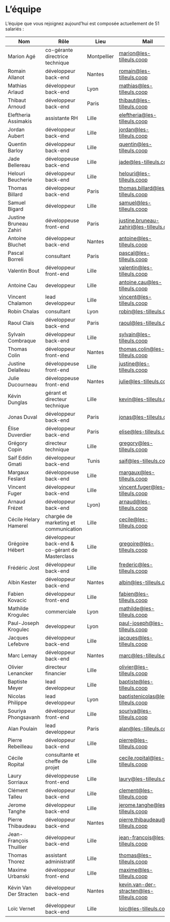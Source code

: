 # L’équipe

L’équipe que vous rejoignez aujourd’hui est composée actuellement de 51 salariés :

| Nom                     | Rôle                                            | Lieu        | Mail                                     |
| ----------------------- | ----------------------------------------------- | ----------- | ---------------------------------------- |
| Marion Agé              | co-gérante directrice technique                 | Montpellier | marion@les-tilleuls.coop                 |
| Romain Allanot          | développeur back-end                            | Nantes      | romain@les-tilleuls.coop                 |
| Mathias Arlaud          | développeur back-end                            | Lyon        | mathias@les-tilleuls.coop                |
| Thibaut Arnoud          | développeur back-end                            | Paris       | thibaut@les-tilleuls.coop                |
| Eleftheria Assimakis    | assistante RH                                   | Lille       | eleftheria@les-tilleuls.coop             |
| Jordan Aubert           | développeur back-end                            | Lille       | jordan@les-tilleuls.coop                 |
| Quentin Barloy          | développeur back-end                            | Lille       | quentin@les-tilleuls.coop                |
| Jade Bellereau          | développeuse back-end                           | Lille       | jade@les-tilleuls.coop                   |
| Helouri Beucherie       | développeur back-end                            | Lille       | helouri@les-tilleuls.coop                |
| Thomas Billard          | développeur back-end                            | Paris       | thomas.billard@les-tilleuls.coop         |
| Samuel Bigard           | développeur                                     | Lille       | samuel@les-tilleuls.coop                 |
| Justine Bruneau Zahiri  | développeuse front-end                          | Paris       | justine.bruneau-zahiri@les-tilleuls.coop |
| Antoine Bluchet         | développeur back-end                            | Nantes      | antoine@les-tilleuls.coop                |
| Pascal Borreli          | consultant                                      | Paris       | pascal@les-tilleuls.coop                 |
| Valentin Bout           | développeur front-end                           | Lille       | valentin@les-tilleuls.coop               |
| Antoine Cau             | developpeur                                     | Lille       | antoine.cau@les-tilleuls.coop            |
| Vincent Chalamon        | lead developpeur                                | Lille       | vincent@les-tilleuls.coop                |
| Robin Chalas            | consultant                                      | Lyon        | robin@les-tilleuls.coop                  |
| Raoul Clais             | développeur back-end                            | Paris       | raoul@les-tilleuls.coop                  |
| Sylvain Combraque       | développeur back-end                            | Lille       | sylvain@les-tilleuls.coop                |
| Thomas Colin            | développeur front-end                           | Nantes      | thomas.colin@les-tilleuls.coop           |
| Justine Delalleau       | développeuse front-end                          | Lille       | justine@les-tilleuls.coop                |
| Julie Ducourneau        | développeuse front-end                          | Nantes      | julie@les-tilleuls.coop                  |
| Kévin Dunglas           | gérant et directeur technique                   | Lille       | kevin@les-tilleuls.coop                  |
| Jonas Duval             | développeur back-end                            | Paris       | jonas@les-tilleuls.coop                  |
| Élise Duverdier         | développeur back-end                            | Paris       | elise@les-tilleuls.coop                  |
| Grégory Copin           | directeur technique                             | Lille       | gregory@les-tilleuls.coop                |
| Saif Eddin Gmati        | développeur back-end                            | Tunis       | saif@les-tilleuls.coop                   |
| Margaux Feslard         | développeuse back-end                           | Lille       | margaux@les-tilleuls.coop                |
| Vincent Fuger           | développeur back-end                            | Lille       | vincent.fuger@les-tilleuls.coop          |
| Arnaud Frézet           | développeur back-end                            | Lyon)       | arnaud@les-tilleuls.coop                 |
| Cécile Helary Hamerel   | chargée de marketing et communication           | Lille       | cecile@les-tilleuls.coop                 |
| Grégoire Hébert         | développeur back-end & co-gérant de Masterclass | Lille       | gregoire@les-tilleuls.coop               |
| Frédéric Jost           | développeur back-end                            | Lille       | frederic@les-tilleuls.coop               |
| Albin Kester            | développeur back-end                            | Nantes      | albin@les-tilleuls.coop                  |
| Fabien Kovacic          | développeur front-end                           | Lille       | fabien@les-tilleuls.coop                 |
| Mathilde Krogulec       | commerciale                                     | Lyon        | mathilde@les-tilleuls.coop               |
| Paul-Joseph Krogulec    | developpeur                                     | Lyon        | paul-joseph@les-tilleuls.coop            |
| Jacques Lefebvre        | développeur back-end                            | Lille       | jacques@les-tilleuls.coop                |
| Marc Lemay              | développeur back-end                            | Nantes      | marc@les-tilleuls.coop                   |
| Olivier Lenancker       | directeur financier                             | Lille       | olivier@les-tilleuls.coop                |
| Baptiste Meyer          | lead developpeur                                | Lille       | baptiste@les-tilleuls.coop               |
| Nicolas Philippe        | lead developpeur                                | Lyon        | baptistenicolas@les-tilleuls.coop        |
| Souriya Phongsavanh     | développeur front-end                           | Lille       | souriya@les-tilleuls.coop                |
| Alan Poulain            | lead developpeur                                | Paris       | alan@les-tilleuls.coop                   |
| Pierre Rebeilleau       | développeur back-end                            | Lille       | pierre@les-tilleuls.coop                 |
| Cécile Ropital          | consultante et cheffe de projet                 | Lille       | cecile.ropital@les-tilleuls.coop         |
| Laury Sorriaux          | développeuse front-end                          | Lille       | laury@les-tilleuls.coop                  |
| Clément Talleu          | développeur back-end                            | Lille       | clement@les-tilleuls.coop                |
| Jerome Tanghe           | développeur back-end                            | Lille       | jerome.tanghe@les-tilleuls.coop          |
| Pierre Thibaudeau       | développeur back-end                            | Nantes      | pierre.thibaudeau@les-tilleuls.coop      |
| Jean-François Thuillier | développeur back-end                            | Lille       | jean-francois@les-tilleuls.coop          |
| Thomas Thorez           | assistant administratif                         | Lille       | thomas@les-tilleuls.coop                 |
| Maxime Urbanski         | développeur front-end                           | Lille       | maxime@les-tilleuls.coop                 |
| Kévin Van Der Stracten  | développeur back-end                            | Nantes      | kevin.van-der-stracten@les-tilleuls.coop |
| Loïc Vernet             | développeur back-end                            | Lille       | loic@les-tilleuls.coop                   |
